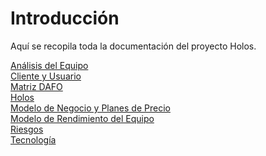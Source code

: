 # Introducción

Aquí se recopila toda la documentación del proyecto Holos.

[Análisis del Equipo](./Analisis%20del%20Equipo.md)<br />
[Cliente y Usuario](./ClienteYUsuario.md)<br />
[Matriz DAFO](./DAFO.md)<br />
[Holos](./Holos.md)<br />
[Modelo de Negocio y Planes de Precio](./ModeloDeNegocioYPlanesDePrecio.md)<br />
[Modelo de Rendimiento del Equipo](./ModeloDeRendimientoDelEquipo.md)<br />
[Riesgos](./Riesgos.md)<br />
[Tecnología](./TECNOLOGIA.md)<br />
